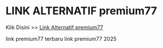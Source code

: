 # LINK ALTERNATIF premium77

Klik Disini >> <a href="https://linksto.pages.dev/">Link Alternatif premium77 </a>

link premium77 terbaru
link premium77 2025